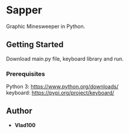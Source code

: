 # Sapper

Graphic Minesweeper in Python.

## Getting Started

Download main.py file, keyboard library and run.

### Prerequisites

Python 3: https://www.python.org/downloads/  
keyboard: https://pypi.org/project/keyboard/  

## Author

* **Vlad100**
